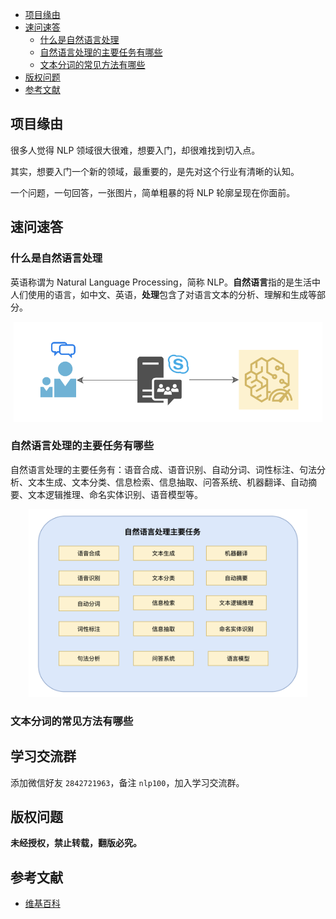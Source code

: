* [项目缘由](#项目缘由)
* [速问速答](#速问速答)
    * [什么是自然语言处理](#什么是自然语言处理)
    * [自然语言处理的主要任务有哪些](#自然语言处理的主要任务有哪些)
    * [文本分词的常见方法有哪些](#文本分词的常见方法有哪些)
* [版权问题](#版权问题)
* [参考文献](#参考文献)

## 项目缘由

很多人觉得 NLP 领域很大很难，想要入门，却很难找到切入点。

其实，想要入门一个新的领域，最重要的，是先对这个行业有清晰的认知。

一个问题，一句回答，一张图片，简单粗暴的将 NLP 轮廓呈现在你面前。

## 速问速答

### 什么是自然语言处理

英语称谓为 Natural Language Processing，简称 NLP。**自然语言**指的是生活中人们使用的语言，如中文、英语，**处理**包含了对语言文本的分析、理解和生成等部分。

<div align="center"><img src="images/001.png" height="160"></div>

### 自然语言处理的主要任务有哪些

自然语言处理的主要任务有：语音合成、语音识别、自动分词、词性标注、句法分析、文本生成、文本分类、信息检索、信息抽取、问答系统、机器翻译、自动摘要、文本逻辑推理、命名实体识别、语音模型等。

<div align="center"><img src="images/002.png" height="300"></div>

### 文本分词的常见方法有哪些




## 学习交流群

添加微信好友 `2842721963`，备注 `nlp100`，加入学习交流群。

## 版权问题

**未经授权，禁止转载，翻版必究。**


## 参考文献

- [维基百科](https://zh.wikipedia.org/wiki/%E8%87%AA%E7%84%B6%E8%AF%AD%E8%A8%80%E5%A4%84%E7%90%86)
